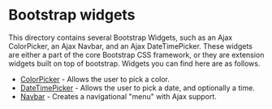 Bootstrap widgets
===============

This directory contains several Bootstrap Widgets, such as an Ajax ColorPicker, an Ajax Navbar, and an Ajax DateTimePicker. These widgets
are either a part of the core Bootstrap CSS framework, or they are extension widgets built on top of bootstrap. Widgets you can find here are
as follows.

* [ColorPicker](colorpicker/) - Allows the user to pick a color.
* [DateTimePicker](datetimepicker/) - Allows the user to pick a date, and optionally a time.
* [Navbar](navbar/) - Creates a navigational "menu" with Ajax support.


